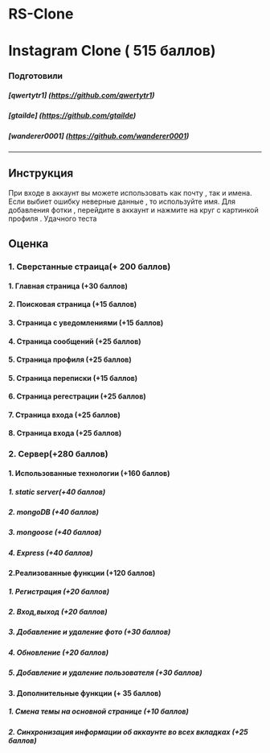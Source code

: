 # RS-Clone
# Instagram Clone ( 515 баллов)
### Подготовили
##### [qwertytr1] (https://github.com/qwertytr1)
##### [gtailde] (https://github.com/gtailde)
##### [wanderer0001] (https://github.com/wanderer0001)
---
## Инструкция
При входе в аккаунт вы можете использовать как почту , так и имена. Если выбиет ошибку неверные данные , то используйте имя. 
Для добавления фотки , перейдите в аккаунт и нажмите на круг с картинкой профиля . Удачного теста

## Оценка
### 1. Сверстанные страица(+ 200 баллов) 
#### 1. Главная страница (+30 баллов) 
#### 2. Поисковая страница (+15 баллов) 
#### 3. Страница с уведомлениями (+15 баллов) 
#### 4. Страница сообщений (+25 баллов) 
#### 5. Страница профиля (+25 баллов) 
#### 5. Страница переписки (+15 баллов) 
#### 6. Страница регестрации (+25 баллов) 
#### 7. Страница входа (+25 баллов)
#### 8. Страница входа (+25 баллов)
### 2. Сервер(+280 баллов) 
#### 1. Использованные технологии (+160 баллов)
##### 1. static server(+40 баллов)
##### 2. mongoDB (+40 баллов)
##### 3. mongoose (+40 баллов)
##### 4. Express (+40 баллов)
#### 2.Реализованные функции (+120 баллов)
##### 1. Регистрация (+20 баллов)
##### 2. Вход,выход (+20 баллов)
##### 3. Добавление и удаление фото (+30 баллов)
##### 4. Обновление (+20 баллов)
##### 5. Добавление и удаление пользователя (+30 баллов)
#### 3. Дополнительные функции (+ 35 баллов)
##### 1. Смена темы на основной странице (+10 баллов)
##### 2. Синхронизация информации об аккаунте во всех вкладках (+25 баллов)
